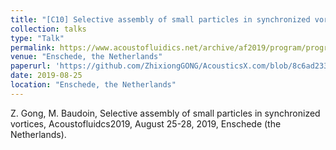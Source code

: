 ```yaml
---
title: "[C10] Selective assembly of small particles in synchronized vortices"
collection: talks
type: "Talk"
permalink: https://www.acoustofluidics.net/archive/af2019/program/program_overview.html
venue: "Enschede, the Netherlands"
paperurl: 'https://github.com/ZhixiongGONG/AcousticsX.com/blob/8c6ad2332dc5e4dcf98e5a8c018e6886cd33ef2f/files/Gong_poster_C09.pdf'
date: 2019-08-25
location: "Enschede, the Netherlands"
---
```


Z. Gong, M. Baudoin, Selective assembly of small particles in synchronized vortices, Acoustofluidcs2019, August 25-28, 2019, Enschede (the Netherlands).
